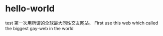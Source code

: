 # hello-world
test
第一次用所谓的全球最大同性交友网站。
First use this web which called the biggest gay-web in the world
